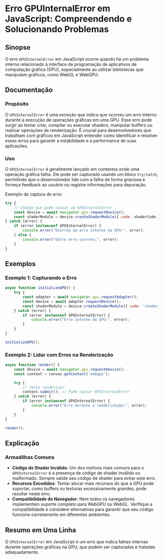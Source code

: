 <!--
Meta Description: # Erro GPUInternalError em JavaScript: Compreendendo e Solucionando Problemas ## Sinopse O erro `GPUInternalError` em JavaScript ocorre quando há um p...
Meta Keywords: error, erro, gpuinternalerror, que, gpu
-->

# Erro GPUInternalError em JavaScript: Compreendendo e Solucionando Problemas

## Sinopse
O erro `GPUInternalError` em JavaScript ocorre quando há um problema interno relacionado à interface de programação de aplicativos de computação gráfica (GPU), especialmente ao utilizar bibliotecas que manipulam gráficos, como WebGL e WebGPU.

## Documentação
### Propósito
O `GPUInternalError` é uma exceção que indica que ocorreu um erro interno durante a execução de operações gráficas em uma GPU. Esse erro pode surgir ao tentar criar, compilar ou executar shaders, manipular buffers ou realizar operações de renderização. É crucial para desenvolvedores que trabalham com gráficos em JavaScript entender como identificar e resolver esses erros para garantir a estabilidade e a performance de suas aplicações.

### Uso
O `GPUInternalError` é geralmente lançado em contextos onde uma operação gráfica falha. Ele pode ser capturado usando um bloco `try/catch`, permitindo que o desenvolvedor lide com a falha de forma graciosa e forneça feedback ao usuário ou registre informações para depuração.

Exemplo de captura do erro:
```javascript
try {
    // Código que pode causar um GPUInternalError
    const device = await navigator.gpu.requestDevice();
    const shaderModule = device.createShaderModule({ code: shaderCode });
} catch (error) {
    if (error instanceof GPUInternalError) {
        console.error("Ocorreu um erro interno da GPU:", error);
    } else {
        console.error("Outro erro ocorreu:", error);
    }
}
```

## Exemplos
### Exemplo 1: Capturando o Erro
```javascript
async function initializeGPU() {
    try {
        const adapter = await navigator.gpu.requestAdapter();
        const device = await adapter.requestDevice();
        const shaderModule = device.createShaderModule({ code: "shader_code_aqui" }); // Pode causar GPUInternalError
    } catch (error) {
        if (error instanceof GPUInternalError) {
            console.error("Erro interno da GPU:", error);
        }
    }
}

initializeGPU();
```

### Exemplo 2: Lidar com Erros na Renderização
```javascript
async function render() {
    const device = await navigator.gpu.requestDevice();
    const context = canvas.getContext('webgpu');

    try {
        // Tente renderizar
        context.submit(); // Pode causar GPUInternalError
    } catch (error) {
        if (error instanceof GPUInternalError) {
            console.error("Erro durante a renderização:", error);
        }
    }
}

render();
```

## Explicação
### Armadilhas Comuns
- **Código de Shader Inválido**: Um dos motivos mais comuns para o `GPUInternalError` é a presença de código de shader inválido ou malformado. Sempre valide seu código de shader para evitar este erro.
- **Recursos Excedidos**: Tentar alocar mais recursos do que a GPU pode suportar, como buffers ou texturas excessivamente grandes, pode resultar neste erro.
- **Compatibilidade do Navegador**: Nem todos os navegadores implementam suporte completo para WebGPU ou WebGL. Verifique a compatibilidade e considere alternativas para garantir que seu código funcione corretamente em diferentes ambientes.

## Resumo em Uma Linha
O `GPUInternalError` em JavaScript é um erro que indica falhas internas durante operações gráficas na GPU, que podem ser capturadas e tratadas adequadamente.